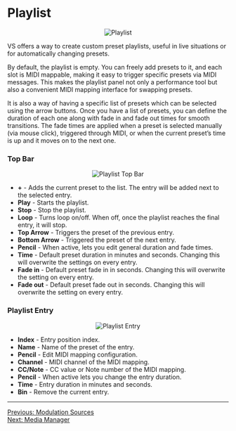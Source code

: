 # Playlist

<div style="text-align: center;">
<figure style="text-align: center;">
  <img src="/vs2/images/main-panel-playlist.png" alt="Playlist" style="padding: 0px; bottom-padding: 0px" />
  <figcaption></figcaption>
</figure>
</div>

VS offers a way to create custom preset playlists, useful in live situations or for automatically changing presets. 

By default, the playlist is empty. You can freely add presets to it, and each slot is MIDI mappable, making it easy to trigger specific presets via MIDI messages. This makes the playlist panel not only a performance tool but also a convenient MIDI mapping interface for swapping presets.

It is also a way of having a specific list of presets which can be selected using the arrow buttons.
Once you have a list of presets, you can define the duration of each one along with fade in and fade out times for smooth transitions. The fade times are applied when a preset is selected manually (via mouse click), triggered through MIDI, or when the current preset’s time is up and it moves on to the next one.

### Top Bar

<div style="text-align: center;">
<figure style="text-align: center;">
  <img src="/vs2/images/main-panel-playlist-top.png" alt="Playlist Top Bar" style="padding: 0px; bottom-padding: 0px" />
  <figcaption></figcaption>
</figure>
</div>

- **+** - Adds the current preset to the list. The entry will be added next to the selected entry.
- **Play** - Starts the playlist.
- **Stop** - Stop the playlist.
- **Loop** - Turns loop on/off. When off, once the playlist reaches the final entry, it will stop.
- **Top Arrow** - Triggers the preset of the previous entry.
- **Bottom Arrow** - Triggered the preset of the next entry.
- **Pencil** - When active, lets you edit general duration and fade times.
- **Time** - Default preset duration in minutes and seconds. Changing this will overwrite the settings on every entry.
- **Fade in** - Default preset fade in in seconds. Changing this will overwrite the setting on every entry.
- **Fade out** - Default preset fade out in seconds. Changing this will overwrite the setting on every entry.

### Playlist Entry

<div style="text-align: center;">
<figure style="text-align: center;">
  <img src="/vs2/images/main-panel-playlist-item.png" alt="Playlist Entry" style="padding: 0px; bottom-padding: 0px" />
  <figcaption></figcaption>
</figure>
</div>

- **Index** - Entry position index.
- **Name** - Name of the preset of the entry.
- **Pencil** - Edit MIDI mapping configuration.
- **Channel** - MIDI channel of the MIDI mapping.
- **CC/Note** - CC value or Note number of the MIDI mapping.
- **Pencil** - When active lets you change the entry duration.
- **Time** - Entry duration in minutes and seconds.
- **Bin** - Remove the current entry.

***
[Previous: Modulation Sources](modulation-sources)<br>
[Next: Media Manager](media-manager)